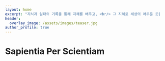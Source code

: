 ```yaml
---
layout: home
excerpt: "지식과 실패의 기록을 통해 지혜를 배우고, <br/> 그 지혜로 세상의 어두운 곳을 밝히는 기술을 만들고자 합니다."
header:
  overlay_image: /assets/images/teaser.jpg
author_profile: true
---
```

# Sapientia Per Scientiam
